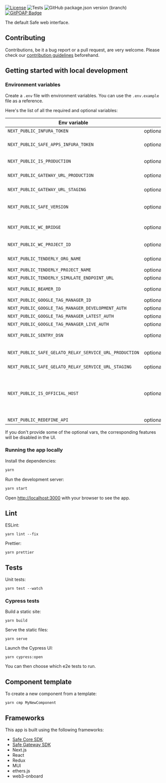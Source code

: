 
[![License](https://img.shields.io/github/license/safe-global/safe-wallet-web)](https://github.com/safe-global/safe-wallet-web/blob/main/LICENSE)
![Tests](https://img.shields.io/github/actions/workflow/status/safe-global/safe-wallet-web/test.yml?branch=main&label=tests)
![GitHub package.json version (branch)](https://img.shields.io/github/package-json/v/safe-global/safe-wallet-web)
[![GitPOAP Badge](https://public-api.gitpoap.io/v1/repo/safe-global/safe-wallet-web/badge)](https://www.gitpoap.io/gh/safe-global/safe-wallet-web)

The default Safe web interface.

## Contributing

Contributions, be it a bug report or a pull request, are very welcome. Please check our [contribution guidelines](CONTRIBUTING.md) beforehand.

## Getting started with local development

### Environment variables

Create a `.env` file with environment variables. You can use the `.env.example` file as a reference.

Here's the list of all the required and optional variables:

| Env variable                                           |              | Description
| ------------------------------------------------------ | ------------ | -----------
| `NEXT_PUBLIC_INFURA_TOKEN`                             | optional     | [Infura](https://docs.infura.io/infura/networks/ethereum/how-to/secure-a-project/project-id) RPC API token
| `NEXT_PUBLIC_SAFE_APPS_INFURA_TOKEN`                   | optional     | Infura token for Safe Apps, falls back to `NEXT_PUBLIC_INFURA_TOKEN`
| `NEXT_PUBLIC_IS_PRODUCTION`                            | optional     | Set to `true` to build a minified production app
| `NEXT_PUBLIC_GATEWAY_URL_PRODUCTION`                   | optional     | The base URL for the [Safe Client Gateway](https://github.com/safe-global/safe-client-gateway)
| `NEXT_PUBLIC_GATEWAY_URL_STAGING`                      | optional     | The base CGW URL on staging
| `NEXT_PUBLIC_SAFE_VERSION`                             | optional     | The latest version of the Safe contract, defaults to 1.3.0
| `NEXT_PUBLIC_WC_BRIDGE`                                | optional     | [WalletConnect v1](https://docs.walletconnect.com/1.0/bridge-server) bridge URL, falls back to the public WC bridge
| `NEXT_PUBLIC_WC_PROJECT_ID`                            | optional     | [WalletConnect v2](https://docs.walletconnect.com/2.0/cloud/relay) project ID
| `NEXT_PUBLIC_TENDERLY_ORG_NAME`                        | optional     | [Tenderly](https://tenderly.co) org name for Transaction Simulation
| `NEXT_PUBLIC_TENDERLY_PROJECT_NAME`                    | optional     | Tenderly project name
| `NEXT_PUBLIC_TENDERLY_SIMULATE_ENDPOINT_URL`           | optional     | Tenderly simulation URL
| `NEXT_PUBLIC_BEAMER_ID`                                | optional     | [Beamer](https://www.getbeamer.com) is a news feed for in-app announcements
| `NEXT_PUBLIC_GOOGLE_TAG_MANAGER_ID`                    | optional     | [GTM](https://tagmanager.google.com) project id
| `NEXT_PUBLIC_GOOGLE_TAG_MANAGER_DEVELOPMENT_AUTH`      | optional     | Dev GTM key
| `NEXT_PUBLIC_GOOGLE_TAG_MANAGER_LATEST_AUTH`           | optional     | Preview GTM key
| `NEXT_PUBLIC_GOOGLE_TAG_MANAGER_LIVE_AUTH`             | optional     | Production GTM key
| `NEXT_PUBLIC_SENTRY_DSN`                               | optional     | [Sentry](https://sentry.io) id for tracking runtime errors
| `NEXT_PUBLIC_SAFE_GELATO_RELAY_SERVICE_URL_PRODUCTION` | optional     | [Safe Gelato Relay Service](https://github.com/safe-global/safe-gelato-relay-service) URL to allow relaying transactions via Gelato
| `NEXT_PUBLIC_SAFE_GELATO_RELAY_SERVICE_URL_STAGING`    | optional     | Relay URL on staging
| `NEXT_PUBLIC_IS_OFFICIAL_HOST`                         | optional     | Whether it's the official distribution of the app, or a fork; has legal implications. Set to true only if you also update the legal pages like Imprint and Terms of use
| `NEXT_PUBLIC_REDEFINE_API`                             | optional     | Redefine API base URL

If you don't provide some of the optional vars, the corresponding features will be disabled in the UI.

### Running the app locally

Install the dependencies:

```bash
yarn
```

Run the development server:

```bash
yarn start
```

Open [http://localhost:3000](http://localhost:3000) with your browser to see the app.

## Lint

ESLint:

```
yarn lint --fix
```

Prettier:

```
yarn prettier
```

## Tests

Unit tests:

```
yarn test --watch
```

### Cypress tests

Build a static site:

```
yarn build
```

Serve the static files:

```
yarn serve
```

Launch the Cypress UI:

```
yarn cypress:open
```

You can then choose which e2e tests to run.

## Component template

To create a new component from a template:

```
yarn cmp MyNewComponent
```

## Frameworks

This app is built using the following frameworks:

- [Safe Core SDK](https://github.com/safe-global/safe-core-sdk)
- [Safe Gateway SDK](https://github.com/safe-global/safe-gateway-typescript-sdk)
- Next.js
- React
- Redux
- MUI
- ethers.js
- web3-onboard
